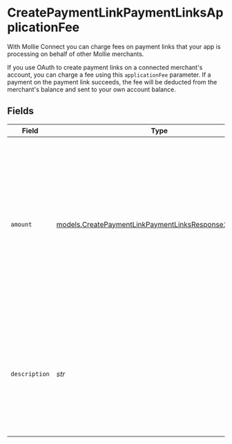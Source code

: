 # CreatePaymentLinkPaymentLinksApplicationFee

With Mollie Connect you can charge fees on payment links that your app is processing on behalf of other Mollie merchants.

If you use OAuth to create payment links on a connected merchant's account, you can charge a fee using this `applicationFee` parameter. If a payment on the payment link succeeds, the fee will be deducted from the merchant's balance and sent to your own account balance.


## Fields

| Field                                                                                                                                                                           | Type                                                                                                                                                                            | Required                                                                                                                                                                        | Description                                                                                                                                                                     | Example                                                                                                                                                                         |
| ------------------------------------------------------------------------------------------------------------------------------------------------------------------------------- | ------------------------------------------------------------------------------------------------------------------------------------------------------------------------------- | ------------------------------------------------------------------------------------------------------------------------------------------------------------------------------- | ------------------------------------------------------------------------------------------------------------------------------------------------------------------------------- | ------------------------------------------------------------------------------------------------------------------------------------------------------------------------------- |
| `amount`                                                                                                                                                                        | [models.CreatePaymentLinkPaymentLinksResponse201Amount](../models/createpaymentlinkpaymentlinksresponse201amount.md)                                                            | :heavy_check_mark:                                                                                                                                                              | The fee that you wish to charge.<br/><br/>Be careful to leave enough space for Mollie's own fees to be deducted as well. For example, you cannot charge a €0.99 fee on a €1.00 payment. |                                                                                                                                                                                 |
| `description`                                                                                                                                                                   | *str*                                                                                                                                                                           | :heavy_check_mark:                                                                                                                                                              | The description of the application fee. This will appear on settlement reports towards both you and the connected merchant.                                                     | Platform fee                                                                                                                                                                    |